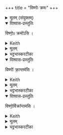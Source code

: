 +++
title = "विष्णोः क्रमः"
+++

<details><summary>मूलम् (संयुक्तम्)</summary>

विष्णो॒ᳵ क्रमो॑ऽसि॒ विष्णोः᳚ क्रा॒न्तम॑सि॒  विष्णो॒र्विक्रा᳚न्तमसि ।
</details>

<details open><summary>विश्वास-प्रस्तुतिः</summary>

विष्णो॒ᳵ क्रमो॑ऽसि ।
</details>

<details><summary>Keith</summary>

Thou art the stepping of Visnu,
</details>


<details><summary>मूलम्</summary>

विष्णो॒ᳵ क्रमो॑ऽसि ।
</details>

<details><summary>भट्टभास्करटीका</summary>

विष्णोर्भगवत एव क्रमोसि गमनसाधनत्वात् । प्रकृष्टस्य विष्णोः क्रमरूपेण स्तूयते रथः विष्णोः क्रमवत् भविष्यसि जयहेतुरिति ।
</details>

<details open><summary>विश्वास-प्रस्तुतिः</summary>

विष्णोः᳚ क्रा॒न्तम॑सि ।
</details>

<details><summary>Keith</summary>

thou art the step of Visnu,
</details>

<details><summary>मूलम्</summary>

विष्णोः᳚ क्रा॒न्तम॑सि ।
</details>

<details><summary>भट्टभास्करटीका</summary>

विष्णोः क्रान्तमसि यत्पूर्वं विष्णुना कृतं क्रमणं, तदेव त्वमसि तद्वज्जयसाधनं भविष्यसि अस्माकम् ।
</details>

<details open><summary>विश्वास-प्रस्तुतिः</summary>

विष्णो॒र्विक्रा᳚न्तमसि ।
</details>

<details><summary>Keith</summary>

thou art the stride of Visnu.
</details>

<details><summary>मूलम्</summary>

विष्णो॒र्विक्रा᳚न्तमसि ।
</details>

<details><summary>भट्टभास्करटीका</summary>

विष्णोर्वीक्रान्तं विजयः, तदेव त्वमसि तद्वद्विजयसाधनत्वात् । पूर्ववद्गतिस्वरः ॥
</details>

